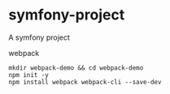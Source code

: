 # symfony-project
A symfony project 


webpack
```
mkdir webpack-demo && cd webpack-demo
npm init -y
npm install webpack webpack-cli --save-dev
```
